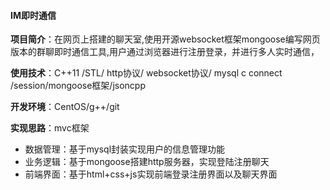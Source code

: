 #### IM即时通信

**项目简介**：在网页上搭建的聊天室,使用开源websocket框架mongoose编写网页版本的群聊即时通信工具,用户通过浏览器进行注册登录，并进行多人实时通信，

**使用技术**：C++11 /STL/ http协议/ websocket协议/ mysql c connect /session/mongoose框架/jsoncpp

**开发环境**：CentOS/g++/git

**实现思路**：mvc框架

- 数据管理：基于mysql封装实现用户的信息管理功能
- 业务逻辑：基于mongoose搭建http服务器，实现登陆注册聊天
- 前端界面：基于html+css+js实现前端登录注册界面以及聊天界面

